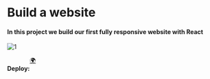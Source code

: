<h1>Build a website</h1>

<h4>In this project we build our first fully responsive website with React</h4>

![1](https://user-images.githubusercontent.com/99894721/226172064-e37295c5-dfdd-4f05-9bbe-4cad2e8661c4.png)

<div style="display: flex">
<h4>Deploy:</h4>
<a href="https://gym-spa-maxi.vercel.app/" target="_blanck">
  🌍
</a>
</div>
